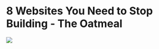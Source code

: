 <!--
id: 590164933
link: http://tumblr.atmos.org/post/590164933/8-websites-you-need-to-stop-building-the-oatmeal
slug: 8-websites-you-need-to-stop-building-the-oatmeal
date: Tue May 11 2010 11:55:29 GMT-0700 (PDT)
publish: 2010-05-011
tags: 
title: 8 Websites You Need to Stop Building - The Oatmeal
-->


8 Websites You Need to Stop Building - The Oatmeal
==================================================

![](http://www.tumblr.com/photo/1280/atmos/590164933/1/tumblr_l29r8h9Jk41qz4sng)

